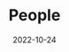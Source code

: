 ---
title: People
date: 2022-10-24

type: landing

sections:
  - block: people
    content:
      title: Equipo
      # Choose which groups/teams of users to display.
      #   Edit `user_groups` in each user's profile to add them to one or more of these groups.
      user_groups:
          - Principal Investigators
          - Investigadores Asociados
          - Investigadores Adjuntos
          - Administration
          - Visitors
          - Ex Asistentes de Investigación
      sort_by: Params.last_name
      sort_ascending: true
    design:
      show_interests: false
      show_role: false
      show_social: true
---
